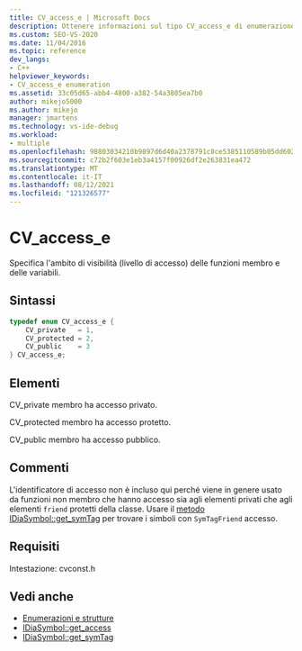 ```yaml
---
title: CV_access_e | Microsoft Docs
description: Ottenere informazioni sul tipo CV_access_e di enumerazione, che specifica l'ambito di visibilità (livello di accesso) dei membri nell'SDK di accesso all'interfaccia di debug.
ms.custom: SEO-VS-2020
ms.date: 11/04/2016
ms.topic: reference
dev_langs:
- C++
helpviewer_keywords:
- CV_access_e enumeration
ms.assetid: 33c05d65-abb4-4800-a382-54a3805ea7b0
author: mikejo5000
ms.author: mikejo
manager: jmartens
ms.technology: vs-ide-debug
ms.workload:
- multiple
ms.openlocfilehash: 98803034210b9897d6d40a2378791c8ce5385110589b05dd602fd27159e26059
ms.sourcegitcommit: c72b2f603e1eb3a4157f00926df2e263831ea472
ms.translationtype: MT
ms.contentlocale: it-IT
ms.lasthandoff: 08/12/2021
ms.locfileid: "121326577"
---
```

# <a name="cv_access_e"></a>CV_access_e
Specifica l'ambito di visibilità (livello di accesso) delle funzioni membro e delle variabili.

## <a name="syntax"></a>Sintassi

```C++
typedef enum CV_access_e {
    CV_private   = 1,
    CV_protected = 2,
    CV_public    = 3
} CV_access_e;
```

## <a name="elements"></a>Elementi
CV_private membro ha accesso privato.

CV_protected membro ha accesso protetto.

CV_public membro ha accesso pubblico.

## <a name="remarks"></a>Commenti
L'identificatore di accesso non è incluso qui perché viene in genere usato da funzioni non membro che hanno accesso sia agli elementi privati che agli elementi `friend` protetti della classe. Usare il [metodo IDiaSymbol::get_symTag](../../debugger/debug-interface-access/idiasymbol-get-symtag.md) per trovare i simboli con `SymTagFriend` accesso.

## <a name="requirements"></a>Requisiti
Intestazione: cvconst.h

## <a name="see-also"></a>Vedi anche
- [Enumerazioni e strutture](../../debugger/debug-interface-access/enumerations-and-structures.md)
- [IDiaSymbol::get_access](../../debugger/debug-interface-access/idiasymbol-get-access.md)
- [IDiaSymbol::get_symTag](../../debugger/debug-interface-access/idiasymbol-get-symtag.md)
